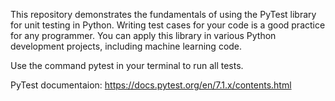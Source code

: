 This repository demonstrates the fundamentals of using the PyTest library for unit testing in Python. Writing test cases for your code is a good practice for any programmer. You can apply this library in various Python development projects, including machine learning code.

Use the command pytest in your terminal to run all tests.

PyTest documentaion: https://docs.pytest.org/en/7.1.x/contents.html
